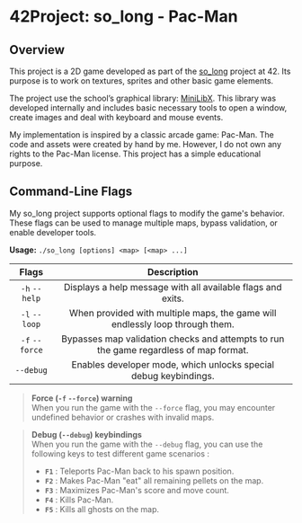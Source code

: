 # 42Project: so_long - Pac-Man

## Overview

This project is a 2D game developed as part of the [so_long](https://cdn.intra.42.fr/pdf/pdf/168864/en.subject.pdf) project at 42. Its purpose is to work on textures, sprites and other basic game elements.

The project use the school’s graphical library: [MiniLibX](https://cdn.intra.42.fr/document/document/35895/minilibx-linux.tgz). This library was developed internally and includes basic necessary tools to open a window, create images and deal with keyboard and mouse events.

My implementation is inspired by a classic arcade game: Pac-Man. The code and assets were created by hand by me. However, I do not own any rights to the Pac-Man license. This project has a simple educational purpose.

## Command-Line Flags

My so_long project supports optional flags to modify the game's behavior. These flags can be used to manage multiple maps, bypass validation, or enable developer tools.

**Usage:** `./so_long [options] <map> [<map> ...]`

|  Flags         | Description                                                                           |
| :------------: | :-----------------------------------------------------------------------------------: |
| `-h` `--help`  | Displays a help message with all available flags and exits.                           |
| `-l` `--loop`  | When provided with multiple maps, the game will endlessly loop through them.          |
| `-f` `--force` | Bypasses map validation checks and attempts to run the game regardless of map format. |
| `--debug`      | Enables developer mode, which unlocks special debug keybindings.                      |

> **Force (`-f` `--force`) warning**<br/>
> When you run the game with the `--force` flag, you may encounter undefined behavior or crashes with invalid maps.

> **Debug (`--debug`) keybindings**<br/>
> When you run the game with the `--debug` flag, you can use the following keys to test different game scenarios :
> - **`F1`** : Teleports Pac-Man back to his spawn position.
> - **`F2`** : Makes Pac-Man "eat" all remaining pellets on the map.
> - **`F3`** : Maximizes Pac-Man's score and move count.
> - **`F4`** : Kills Pac-Man.
> - **`F5`** : Kills all ghosts on the map.
